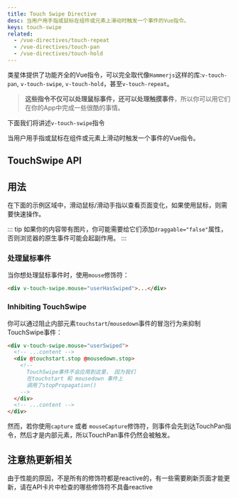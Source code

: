 ```yaml
---
title: Touch Swipe Directive
desc: 当用户用手指或鼠标在组件或元素上滑动时触发一个事件的Vue指令。
keys: touch-swipe
related:
  - /vue-directives/touch-repeat
  - /vue-directives/touch-pan
  - /vue-directives/touch-hold
---
```



类星体提供了功能齐全的Vue指令，可以完全取代像`Hammerjs`这样的库:`v-touch-pan`, `v-touch-swipe`, `v-touch-hold`，甚至`v-touch-repeat`。

> **这些指令不仅可以处理鼠标事件，还可以处理触摸事件**，所以你可以用它们在你的App中完成一些很酷的事情。

下面我们将讲述`v-touch-swipe`指令

当用户用手指或鼠标在组件或元素上滑动时触发一个事件的Vue指令。

## TouchSwipe API

<doc-api file="TouchSwipe" />

## 用法
在下面的示例区域中，滑动鼠标/滑动手指以查看页面变化，如果使用鼠标，则需要快速操作。

::: tip
如果你的内容带有图片，你可能需要给它们添加`draggable="false"`属性，否则浏览器的原生事件可能会起副作用。
:::

<doc-example title="任意方向" file="TouchSwipe/Basic" />

<doc-example title="只有一个方向" file="TouchSwipe/Right" />

<doc-example title="多个方向" file="TouchSwipe/UpOrLeft" />

### 处理鼠标事件
当你想处理鼠标事件时，使用`mouse`修饰符：

```html
<div v-touch-swipe.mouse="userHasSwiped">...</div>
```

### Inhibiting TouchSwipe
你可以通过阻止内部元素`touchstart`/`mousedown`事件的冒泡行为来抑制TouchSwipe事件：

```html
<div v-touch-swipe.mouse="userSwiped">
  <!-- ...content -->
  <div @touchstart.stop @mousedown.stop>
    <!--
      TouchSwipe事件不会应用到这里， 因为我们
      在touchstart 和 mousedown 事件上
      调用了stopPropagation()
    -->
  </div>
  <!-- ...content -->
</div>
```

然而，若你使用`capture` 或者 `mouseCapture`修饰符，则事件会先到达TouchPan指令，然后才是内部元素，所以TouchPan事件仍然会被触发。

## 注意热更新相关
由于性能的原因，不是所有的修饰符都是reactive的，有一些需要刷新页面才能更新，请在API卡片中检查的哪些修饰符不具备reactive

